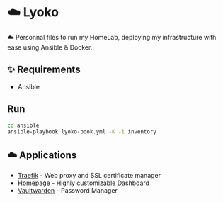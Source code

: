 # ☁️ Lyoko

☁️ Personnal files to run my HomeLab, deploying my infrastructure with ease using Ansible & Docker.

## ✨ Requirements

- Ansible

## Run

```sh
cd ansible
ansible-playbook lyoko-book.yml -K -i inventory
```

## ☁️ Applications

- [Traefik](https://traefik.io/) - Web proxy and SSL certificate manager
- [Homepage](https://gethomepage.dev/) - Highly customizable Dashboard
- [Vaultwarden](https://github.com/dani-garcia/vaultwarden) - Password Manager
